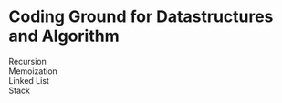 
# Coding Ground for Datastructures and Algorithm


Recursion<BR>
Memoization<BR>
Linked List<BR>
Stack<BR>
